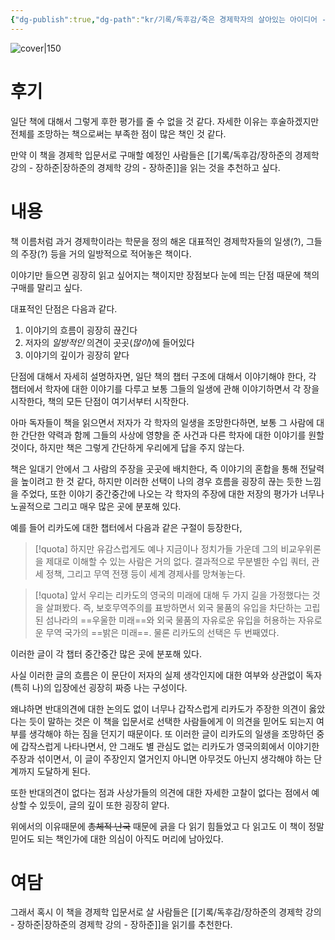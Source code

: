```yaml
---
{"dg-publish":true,"dg-path":"kr/기록/독후감/죽은 경제학자의 살아있는 아이디어 - 토드 부크홀츠 (Todd G Buchholz).md","permalink":"/kr/기록/독후감/죽은 경제학자의 살아있는 아이디어 - 토드 부크홀츠 (Todd G Buchholz)/","title":"죽은 경제학자의 살아있는 아이디어","tags":["📚Book"],"created":"2023-10-14","updated":"2023-10-14"}
---
```



![cover|150](http://books.google.com/books/content?id=gQXZEAAAQBAJ&printsec=frontcover&img=1&zoom=1&edge=curl&source=gbs_api)

# 후기
일단 책에 대해서 그렇게 후한 평가를 줄 수 없을 것 같다.
자세한 이유는 후술하겠지만 전체를 조망하는 책으로써는 부족한 점이 많은 책인 것 같다.

만약 이 책을 경제학 입문서로 구매할 예정인 사람들은 [[기록/독후감/장하준의 경제학 강의 - 장하준\|장하준의 경제학 강의 - 장하준]]을 읽는 것을 추천하고 싶다.

# 내용
책 이름처럼 과거 경제학이라는 학문을 정의 해온 대표적인 경제학자들의 일생(?), 그들의 주장(?) 등을 거의 일방적으로 적어놓은 책이다.

이야기만 들으면 굉장히 읽고 싶어지는 책이지만 장점보다 눈에 띄는 단점 때문에 책의 구매를 말리고 싶다.

대표적인 단점은 다음과 같다.
1. 이야기의 흐름이 굉장히 끊긴다
2. 저자의 *일방적인* 의견이 곳곳(*많이*)에 들어있다
3. 이야기의 깊이가 굉장히 얕다

단점에 대해서 자세히 설명하자면, 일단 책의 챕터 구조에 대해서 이야기해야 한다, 각 챕터에서 학자에 대한 이야기를 다루고 보통 그들의 일생에 관해 이야기하면서 각 장을 시작한다, 책의 모든 단점이 여기서부터 시작한다.

아마 독자들이 책을 읽으면서 저자가 각 학자의 일생을 조망한다하면, 보통 그 사람에 대한 간단한 약력과 함께 그들의 사상에 영향을 준 사건과 다른 학자에 대한 이야기를 원할 것이다, 하지만 책은 그렇게 간단하게 우리에게 답을 주지 않는다.

책은 일대기 안에서 그 사람의 주장을 곳곳에 배치한다, 즉 이야기의 혼합을 통해 전달력을 높이려고 한 것 같다, 하지만 이러한 선택이 나의 경우 흐름을 굉장히 끊는 듯한 느낌을 주었다, 또한 이야기 중간중간에 나오는 각 학자의 주장에 대한 저장의 평가가 너무나 노골적으로 그리고 매우 많은 곳에 분포해 있다. 

예를 들어 리카도에 대한 챕터에서 다음과 같은 구절이 등장한다,
>[!quota]
>하지만 유감스럽게도 예나 지금이나 정치가들 가운데 그의 비교우위론을 제대로 이해할 수 있는 사람은 거의 없다. 결과적으로 무분별한 수입 쿼터, 관세 정책, 그리고 무역 전쟁 등이 세계 경제사를 망쳐놓는다.

>[!quota]
>앞서 우리는 리카도의 영국의 미래에 대해 두 가지 길을 가정했다는 것을 살펴봤다. 즉, 보호무역주의를 표방하면서 외국 물품의 유입을 차단하는 고립된 섬나라의 ==우울한 미래==와 외국 물품의 자유로운 유입을 허용하는 자유로운 무역 국가의 ==밝은 미래==. 물론 리카도의 선택은 두 번째였다.

이러한 글이 각 챕터 중간중간 많은 곳에 분포해 있다.

사실 이러한 글의 흐름은 이 문단이 저자의 실제 생각인지에 대한 여부와 상관없이 독자(특히 나)의 입장에선 굉장히 짜증 나는 구성이다.

왜냐하면 반대의견에 대한 논의도 없이 너무나 갑작스럽게 리카도가 주장한 의견이 옳았다는 듯이 말하는 것은 이 책을 입문서로 선택한 사람들에게 이 의견을 믿어도 되는지 여부를 생각해야 하는 짐을 던지기 때문이다. 또 이러한 글이 리카도의 일생을 조망하던 중에 갑작스럽게 나타나면서, 안 그래도 별 관심도 없는 리카도가 영국의회에서 이야기한 주장과 섞이면서, 이 글이 주장인지 열거인지 아니면 아무것도 아닌지 생각해야 하는 단계까지 도달하게 된다.

또한 반대의견이 없다는 점과 사상가들의 의견에 대한 자세한 고찰이 없다는 점에서 예상할 수 있듯이, 글의 깊이 또한 굉장히 얕다.

위에서의 이유때문에 ~~총체적 난국~~ 때문에 긁을 다 읽기 힘들었고 다 읽고도 이 책이 정말 믿어도 되는 책인가에 대한 의심이 아직도 머리에 남아있다.

# 여담
그래서 혹시 이 책을 경제학 입문서로 살 사람들은 [[기록/독후감/장하준의 경제학 강의 - 장하준\|장하준의 경제학 강의 - 장하준]]을 읽기를 추천한다.
